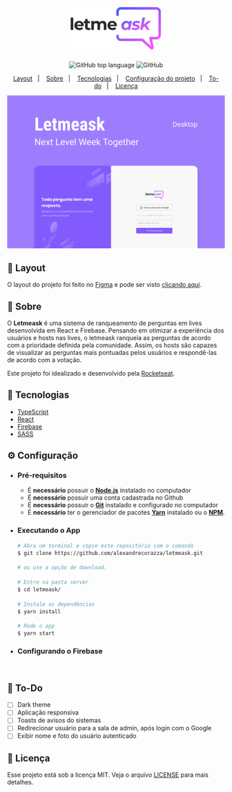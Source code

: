 <h1 align="center">
    <img alt="Letmeask" src=".github/logo.svg" height="100px" />
</h1>

<p align="center">
  <img alt="GitHub top language" src="https://img.shields.io/github/languages/top/alexandrecorazza/letmeask?style=flat-square">
  <img alt="GitHub" src="https://img.shields.io/github/license/alexandrecorazza/letmeask?style=flat-square"> 
</p>
<p align="center">
  <a href="#art-layout">Layout</a>&nbsp;&nbsp;&nbsp;|&nbsp;&nbsp;&nbsp;
  <a href="#bookmark-sobre">Sobre</a>&nbsp;&nbsp;&nbsp;|&nbsp;&nbsp;&nbsp;
  <a href="#rocket-tecnologias">Tecnologias</a>&nbsp;&nbsp;&nbsp;|&nbsp;&nbsp;&nbsp;
  <a href="#%EF%B8%8F-configuração">Configuração do projeto</a>&nbsp;&nbsp;&nbsp;|&nbsp;&nbsp;&nbsp;
  <a href="#pushpin-to-do">To-do</a>&nbsp;&nbsp;&nbsp;|&nbsp;&nbsp;&nbsp;
  <a href="#memo-licença">Licença</a>
</p>

<p align="center">
  <img alt="design do projeto" width="650px" src="./.github/cover.svg" />
<p>

## :art: Layout
O layout do projeto foi feito no [Figma](https://www.figma.com/) e pode ser visto [clicando aqui](https://www.figma.com/file/mV84Acyd4auZ0dWgbqZM5N/Letmeask).

## :bookmark: Sobre

O **Letmeask** é uma sistema de ranqueamento de perguntas em lives desenvolvida em React e Firebase. Pensando em otimizar a experiência dos usuários e hosts nas lives, o letmeask ranqueia as perguntas de acordo com a prioridade definida pela comunidade. Assim, os hosts são capazes de visualizar as perguntas mais pontuadas pelos usuários e respondê-las de acordo com a votação.
  
Este projeto foi idealizado e desenvolvido pela [Rocketseat](https://rocketseat.com.br/).

## :rocket: Tecnologias

- [TypeScript](https://www.typescriptlang.org/)
- [React](https://reactjs.org/)
- [Firebase](https://firebase.google.com/)
- [SASS](https://sass-lang.com/)


## ⚙️ Configuração

- ### **Pré-requisitos**

  - É **necessário** possuir o **[Node.js](https://nodejs.org/en/)** instalado no computador
  - É **necessário** possuir uma conta cadastrada no Github
  - É **necessário** possuir o **[Git](https://git-scm.com/)** instalado e configurado no computador
  - É **necessário** ter o gerenciador de pacotes **[Yarn](https://yarnpkg.com/)** instalado ou o **[NPM](https://www.npmjs.com/)**.

- ### Executando o App

  ```bash
  # Abra um terminal e copie este repositório com o comando
  $ git clone https://github.com/alexandrecorazza/letmeask.git
  
  # ou use a opção de download.

  # Entre na pasta server 
  $ cd letmeask/

  # Instale as dependências
  $ yarn install

  # Rode o app
  $ yarn start
  ```

- ### Configurando o Firebase

<br>

## :pushpin: To-Do

- [ ] Dark theme
- [ ] Aplicação responsiva
- [ ] Toasts de avisos do sistemas
- [ ] Redirecionar usuário para a sala de admin, após login com o Google
- [ ] Exibir nome e foto do usuário autenticado

## :memo: Licença

Esse projeto está sob a licença MIT. Veja o arquivo [LICENSE](LICENSE.md) para mais detalhes.
